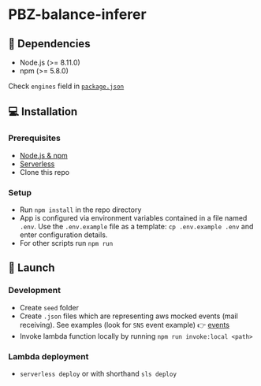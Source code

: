 # PBZ-balance-inferer

## :page_with_curl: Dependencies

- Node.js (>= 8.11.0)
- npm (>= 5.8.0)

Check `engines` field in [`package.json`](package.json)

## :computer: Installation

### Prerequisites

- [Node.js & npm](https://nodejs.org/en/download/)
- [Serverless](https://www.serverless.com/framework/docs/getting-started/)
- Clone this repo

### Setup

- Run `npm install` in the repo directory
- App is configured via environment variables contained in a file named `.env`.
  Use the `.env.example` file as a template: `cp .env.example .env` and enter configuration details.
- For other scripts run `npm run`

## :rocket: Launch

### Development

- Create `seed` folder
- Create `.json` files which are representing aws mocked events (mail receiving).
  See examples (look for `SNS` event example) :point_right:
    [events](https://docs.aws.amazon.com/ses/latest/DeveloperGuide/receiving-email-action-lambda-event.html)
- Invoke lambda function locally by running `npm run invoke:local <path>`

### Lambda deployment

- `serverless deploy` or with shorthand `sls deploy`
